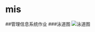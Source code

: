 # mis
##管理信息系统作业
###泳道图
![泳道图](http://d.hiphotos.baidu.com/image/pic/item/aa64034f78f0f7366c3a55d30255b319eac4131f.jpg)
